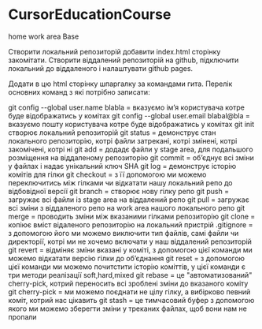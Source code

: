 # CursorEducationCourse
home work area
Base

Створити локальний репозиторій добавити index.html сторінку закомітати. Створити віддалений репозиторій на github, підключити локальний до віддаленого і налаштувати github pages.

Додати в цю html сторiнку шпаргалку за командами гита. Перелік основних команд з якi потрібно записати:

git config --global user.name blabla = вказуємо ім’я користувача котре буде відображатись у комітах
git config --global user.email blabal@bla = вказуємо пошту користувача котре буде відображатись у комітах
git init створює локальний репозиторій
git status = демонструє стан локального репозиторію, котрі файли затрекані, котрі змінені, 
котрі закомічені, котрі ні
git add = додадє файли у stage area, для подальшого розміщення на віддаленому репозиторію
git commit = об’єднує всі зміни у файлах і надає унікальний ключ SHA
git log = демонструє історію комітів для гілки
git checkout = з її допомогою ми можемо переключитись між гілками 
чи відкатати нашу локальний репо до відбовідної версії
git branch = створює нову гілку репо
git push = загружає всі файли із stage area на віддалений репо
git pull = загружає всі зміни з віддаленого репо на work area нашого локального репо
git merge = проводить зміни між вказаними гілками репозиторію
git clone = копіює вміст відаленого репозиторію на локальний пристрій
.gitignore = з допомогою його ми можемо виключити тип файлів, самі файли чи директорії,
котрі ми не хочемо включати у наш віддалений репозиторій
git revert = відміняє зміни вказані у коміті, з допомогою цієї
команди ми можемо відкатати версію гілки до об’єднання
git reset = з допомогою цієї команди ми можемо почитстити історію коміттів, 
у цієї команди є три методи реалізації soft,hard,mixed
git rebase = це "автоматизований" cherry-pick, котрий переносить всі зроблені зміни до вказаного коміту
git cherry-pick = ми можемо поєднати не цілу гілку, а вибірково певний коміт, котрий нас цікавить
git stash = це тимчасовий буфер з допомогою якого ми можемо зберегти зміни у треканих файлах, 
щоб вони нам не пропали
